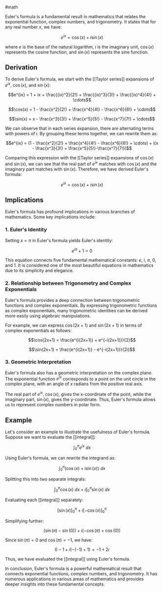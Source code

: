 #math 

Euler's formula is a fundamental result in mathematics that relates the exponential function, complex numbers, and trigonometry. It states that for any real number $x$, we have:

$$e^{ix} = \cos(x) + i\sin(x)$$

where $e$ is the base of the natural logarithm, $i$ is the imaginary unit, $\cos(x)$ represents the cosine function, and $\sin(x)$ represents the sine function.

## Derivation

To derive Euler's formula, we start with the [[Taylor series]] expansions of $e^{ix}$, $\cos(x)$, and $\sin(x)$:

$$e^{ix} = 1 + ix + \frac{(ix)^2}{2!} + \frac{(ix)^3}{3!} + \frac{(ix)^4}{4!} + \cdots$$

$$\cos(x) = 1 - \frac{x^2}{2!} + \frac{x^4}{4!} - \frac{x^6}{6!} + \cdots$$

$$\sin(x) = x - \frac{x^3}{3!} + \frac{x^5}{5!} - \frac{x^7}{7!} + \cdots$$

We can observe that in each series expansion, there are alternating terms with powers of $i$. By grouping these terms together, we can rewrite them as:

$$e^{ix} = (1 - \frac{x^2}{2!} + \frac{x^4}{4!} - \frac{x^6}{6!} + \cdots) + i(x - \frac{x^3}{3!} + \frac{x^5}{5!}-\frac{x^7}{7!})$$

Comparing this expression with the [[Taylor series]] expansions of $\cos(x)$ and $\sin(x)$, we can see that the real part of $e^{ix}$ matches with $\cos(x)$ and the imaginary part matches with $\sin(x)$. Therefore, we have derived Euler's formula:

$$e^{ix} = \cos(x) + i\sin(x)$$

## Implications

Euler's formula has profound implications in various branches of mathematics. Some key implications include:

### 1. Euler's Identity

Setting $x = \pi$ in Euler's formula yields Euler's identity:

$$e^{i\pi} + 1 = 0$$

This equation connects five fundamental mathematical constants: $e$, $i$, $\pi$, 0, and 1. It is considered one of the most beautiful equations in mathematics due to its simplicity and elegance.

### 2. Relationship between Trigonometry and Complex Exponentials

Euler's formula provides a deep connection between trigonometric functions and complex exponentials. By expressing trigonometric functions as complex exponentials, many trigonometric identities can be derived more easily using algebraic manipulations.

For example, we can express $\cos(2x+1)$ and $\sin(2x+1)$ in terms of complex exponentials as follows:

$$\cos(2x+1) = \frac{e^{i(2x+1)} + e^{-i(2x+1)}}{2}$$

$$\sin(2x+1) = \frac{e^{i(2x+1)} - e^{-i(2x+1)}}{2i}$$

### 3. Geometric Interpretation

Euler's formula also has a geometric interpretation on the complex plane. The exponential function $e^{ix}$ corresponds to a point on the unit circle in the complex plane, with an angle of $x$ radians from the positive real axis.

The real part of $e^{ix}$, $\cos(x)$, gives the x-coordinate of the point, while the imaginary part, $\sin(x)$, gives the y-coordinate. Thus, Euler's formula allows us to represent complex numbers in polar form.

## Example

Let's consider an example to illustrate the usefulness of Euler's formula. Suppose we want to evaluate the [[integral]]:

$$\int_0^\pi e^{ix} \ dx$$

Using Euler's formula, we can rewrite the integrand as:

$$\int_0^\pi (\cos(x) + i\sin(x)) \ dx$$

Splitting this into two separate integrals:

$$\int_0^\pi \cos(x) \ dx + i\int_0^\pi \sin(x) \ dx$$

Evaluating each [[integral]] separately:

$$[\sin(x)]_0^\pi + i[-\cos(x)]_0^\pi$$

Simplifying further:

$$(\sin(\pi) - \sin(0)) + i(-\cos(\pi) + \cos(0))$$

Since $\sin(\pi) = 0$ and $\cos(\pi) = -1$, we have:

$$0 - 1 + i(-(-1) + 1) = -1 + 2i$$

Thus, we have evaluated the [[integral]] using Euler's formula.

In conclusion, Euler's formula is a powerful mathematical result that connects exponential functions, complex numbers, and trigonometry. It has numerous applications in various areas of mathematics and provides deeper insights into these fundamental concepts.